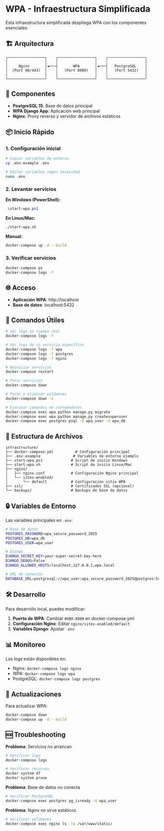 # WPA - Infraestructura Simplificada

Esta infraestructura simplificada despliega WPA con los componentes esenciales:

## 🏗️ Arquitectura

```
┌─────────────────┐    ┌─────────────────┐    ┌─────────────────┐
│                 │    │                 │    │                 │
│     Nginx       │◄───┤       WPA       │◄───┤   PostgreSQL    │
│  (Port 80/443)  │    │   (Port 8000)   │    │   (Port 5432)   │
│                 │    │                 │    │                 │
└─────────────────┘    └─────────────────┘    └─────────────────┘
```

## 🚀 Componentes

- **PostgreSQL 15**: Base de datos principal
- **WPA Django App**: Aplicación web principal
- **Nginx**: Proxy reverso y servidor de archivos estáticos

## 📦 Inicio Rápido

### 1. Configuración inicial
```bash
# Copiar variables de entorno
cp .env.example .env

# Editar variables según necesidad
nano .env
```

### 2. Levantar servicios

**En Windows (PowerShell):**
```powershell
.\start-wpa.ps1
```

**En Linux/Mac:**
```bash
./start-wpa.sh
```

**Manual:**
```bash
docker-compose up -d --build
```

### 3. Verificar servicios
```bash
docker-compose ps
docker-compose logs -f
```

## 🌐 Acceso

- **Aplicación WPA**: http://localhost
- **Base de datos**: localhost:5432

## 🔧 Comandos Útiles

```bash
# Ver logs en tiempo real
docker-compose logs -f

# Ver logs de un servicio específico
docker-compose logs -f wpa
docker-compose logs -f postgres
docker-compose logs -f nginx

# Reiniciar servicios
docker-compose restart

# Parar servicios
docker-compose down

# Parar y eliminar volúmenes
docker-compose down -v

# Ejecutar comandos en contenedores
docker-compose exec wpa python manage.py migrate
docker-compose exec wpa python manage.py createsuperuser
docker-compose exec postgres psql -U wpa_user -d wpa_db
```

## 📁 Estructura de Archivos

```
infrastructure/
├── docker-compose.yml          # Configuración principal
├── .env.example               # Variables de entorno ejemplo
├── start-wpa.ps1             # Script de inicio Windows
├── start-wpa.sh              # Script de inicio Linux/Mac
├── nginx/
│   ├── nginx.conf            # Configuración Nginx principal
│   └── sites-enabled/
│       └── default           # Configuración sitio WPA
├── ssl/                      # Certificados SSL (opcional)
└── backups/                  # Backups de base de datos
```

## 🔒 Variables de Entorno

Las variables principales en `.env`:

```bash
# Base de datos
POSTGRES_PASSWORD=wpa_secure_password_2025
POSTGRES_DB=wpa_db
POSTGRES_USER=wpa_user

# Django
DJANGO_SECRET_KEY=your-super-secret-key-here
DJANGO_DEBUG=False
DJANGO_ALLOWED_HOSTS=localhost,127.0.0.1,wpa.local

# URL de conexión
DATABASE_URL=postgresql://wpa_user:wpa_secure_password_2025@postgres:5432/wpa_db
```

## 🛠️ Desarrollo

Para desarrollo local, puedes modificar:

1. **Puerto de WPA**: Cambiar `8000:8000` en docker-compose.yml
2. **Configuración Nginx**: Editar `nginx/sites-enabled/default`
3. **Variables Django**: Ajustar `.env`

## 📊 Monitoreo

Los logs están disponibles en:
- Nginx: `docker-compose logs nginx`
- WPA: `docker-compose logs wpa`
- PostgreSQL: `docker-compose logs postgres`

## 🔄 Actualizaciones

Para actualizar WPA:
```bash
docker-compose down
docker-compose up -d --build
```

## 🆘 Troubleshooting

**Problema**: Servicios no arrancan
```bash
# Verificar logs
docker-compose logs

# Verificar recursos
docker system df
docker system prune
```

**Problema**: Base de datos no conecta
```bash
# Verificar PostgreSQL
docker-compose exec postgres pg_isready -U wpa_user
```

**Problema**: Nginx no sirve estáticos
```bash
# Verificar volúmenes
docker-compose exec nginx ls -la /var/www/static/
```
